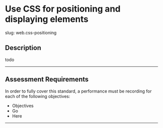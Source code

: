 # Use CSS for positioning and displaying elements

slug: web.css-positioning

## Description
todo

---
## Assessment Requirements
In order to fully cover this standard, a performance must be recording for each of the following objectives:

- Objectives
- Go
- Here


---
